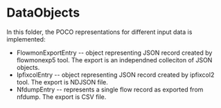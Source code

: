 ﻿# DataObjects

In this folder, the POCO representations for different input data is implemented:

* FlowmonExportEntry -- object representing JSON record created by flowmonexp5 tool. The export is an independned colleciton of JSON objects.
* IpfixcolEntry -- object representing JSON record created by ipfixcol2 tool. The export is NDJSON file.
* NfdumpEntry -- represents a single flow record as exported from nfdump. The export is CSV file.